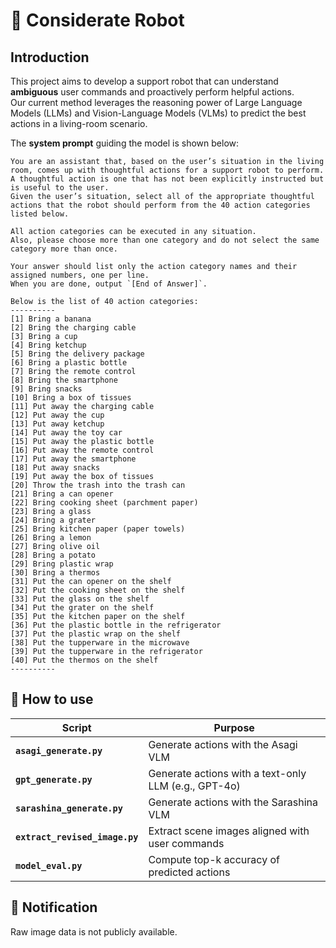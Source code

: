 # 🤖 Considerate Robot

## Introduction
This project aims to develop a support robot that can understand **ambiguous** user commands and proactively perform helpful actions.  
Our current method leverages the reasoning power of Large Language Models (LLMs) and Vision-Language Models (VLMs) to predict the best actions in a living-room scenario.

The **system prompt** guiding the model is shown below:

```text
You are an assistant that, based on the user’s situation in the living room, comes up with thoughtful actions for a support robot to perform.  
A thoughtful action is one that has not been explicitly instructed but is useful to the user.  
Given the user’s situation, select all of the appropriate thoughtful actions that the robot should perform from the 40 action categories listed below.

All action categories can be executed in any situation.  
Also, please choose more than one category and do not select the same category more than once.

Your answer should list only the action category names and their assigned numbers, one per line.  
When you are done, output `[End of Answer]`.

Below is the list of 40 action categories:
----------
[1] Bring a banana  
[2] Bring the charging cable  
[3] Bring a cup  
[4] Bring ketchup  
[5] Bring the delivery package  
[6] Bring a plastic bottle  
[7] Bring the remote control  
[8] Bring the smartphone  
[9] Bring snacks  
[10] Bring a box of tissues  
[11] Put away the charging cable  
[12] Put away the cup  
[13] Put away ketchup  
[14] Put away the toy car  
[15] Put away the plastic bottle  
[16] Put away the remote control  
[17] Put away the smartphone  
[18] Put away snacks  
[19] Put away the box of tissues  
[20] Throw the trash into the trash can  
[21] Bring a can opener  
[22] Bring cooking sheet (parchment paper)  
[23] Bring a glass  
[24] Bring a grater  
[25] Bring kitchen paper (paper towels)  
[26] Bring a lemon  
[27] Bring olive oil  
[28] Bring a potato  
[29] Bring plastic wrap  
[30] Bring a thermos  
[31] Put the can opener on the shelf  
[32] Put the cooking sheet on the shelf  
[33] Put the glass on the shelf  
[34] Put the grater on the shelf  
[35] Put the kitchen paper on the shelf  
[36] Put the plastic bottle in the refrigerator  
[37] Put the plastic wrap on the shelf  
[38] Put the tupperware in the microwave  
[39] Put the tupperware in the refrigerator  
[40] Put the thermos on the shelf  
----------
```
## 🚀 How to use

| Script                         | Purpose                                              |
| ------------------------------ | ---------------------------------------------------- |
| **`asagi_generate.py`**        | Generate actions with the Asagi VLM                  |
| **`gpt_generate.py`**          | Generate actions with a text-only LLM (e.g., GPT-4o) |
| **`sarashina_generate.py`**    | Generate actions with the Sarashina VLM              |
| **`extract_revised_image.py`** | Extract scene images aligned with user commands      |
| **`model_eval.py`**            | Compute top-k accuracy of predicted actions          |


## 📢 Notification
Raw image data is not publicly available.

